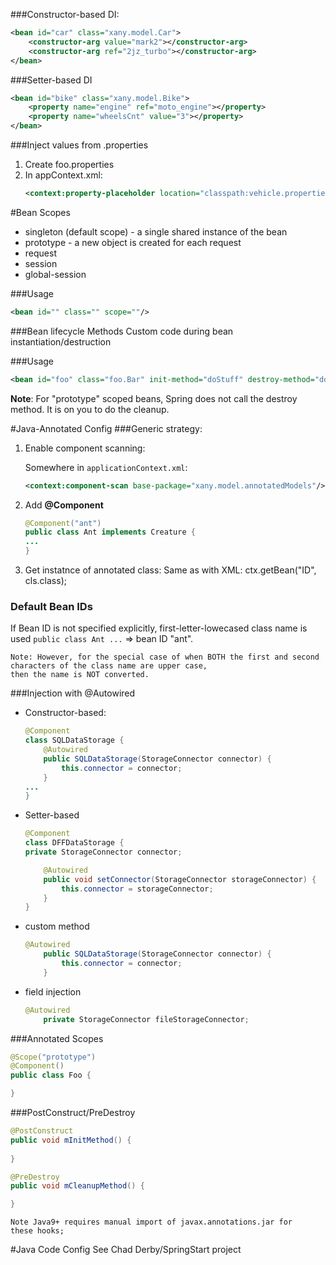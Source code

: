 ###Constructor-based DI:
```xml
<bean id="car" class="xany.model.Car">
    <constructor-arg value="mark2"></constructor-arg>
    <constructor-arg ref="2jz_turbo"></constructor-arg>
</bean>
```

###Setter-based DI
```xml
<bean id="bike" class="xany.model.Bike">
    <property name="engine" ref="moto_engine"></property>
    <property name="wheelsCnt" value="3"></property>
</bean>
```

###Inject values from .properties
1. Create foo.properties
2. In appContext.xml:
    ```xml
    <context:property-placeholder location="classpath:vehicle.properties"/>
    ``` 
   
#Bean Scopes
- singleton (default scope) - a single shared instance of the bean
- prototype - a new object is created for each request
- request
- session
- global-session

###Usage
```xml
<bean id="" class="" scope=""/>
```

###Bean lifecycle Methods
Custom code during bean instantiation/destruction

###Usage
```xml
<bean id="foo" class="foo.Bar" init-method="doStuff" destroy-method="doStuff1"></bean>
```

**Note**: For "prototype" scoped beans, Spring does not call the destroy method.  It 
is on you to do the cleanup.

#Java-Annotated Config
###Generic strategy:
1. Enable component scanning:

    Somewhere in `applicationContext.xml`:
    ```xml
    <context:component-scan base-package="xany.model.annotatedModels"/>
    ```
     
2. Add **@Component**
    ```java
    @Component("ant")
    public class Ant implements Creature {
    ... 
    }
   ```
3. Get instatnce of annotated class:
    Same as with XML: ctx.getBean("ID", cls.class);
 
### Default Bean IDs
 If Bean ID is not specified explicitly, first-letter-lowecased class name is used
 `public class Ant ...` => bean ID "ant".
 
    Note: However, for the special case of when BOTH the first and second characters of the class name are upper case, 
    then the name is NOT converted.
 
###Injection with @Autowired
- Constructor-based:
    ```java
    @Component
    class SQLDataStorage {
        @Autowired
        public SQLDataStorage(StorageConnector connector) {
            this.connector = connector;
        }
    ...
    }
    ```
  
- Setter-based
    ```java
    @Component
    class DFFDataStorage {
    private StorageConnector connector;
    
        @Autowired
        public void setConnector(StorageConnector storageConnector) {
            this.connector = storageConnector;
        }
    }
    ```

- custom method
    ```java
    @Autowired
        public SQLDataStorage(StorageConnector connector) {
            this.connector = connector;
        }
    ```
- field injection
    ```java
    @Autowired
        private StorageConnector fileStorageConnector;
    ```
###Annotated Scopes

```java
@Scope("prototype")
@Component()
public class Foo {

}
```

###PostConstruct/PreDestroy
```java
@PostConstruct
public void mInitMethod() {
    
}

@PreDestroy
public void mCleanupMethod() {

}
```
    Note Java9+ requires manual import of javax.annotations.jar for 
    these hooks;
    
#Java Code Config
See Chad Derby/SpringStart project
